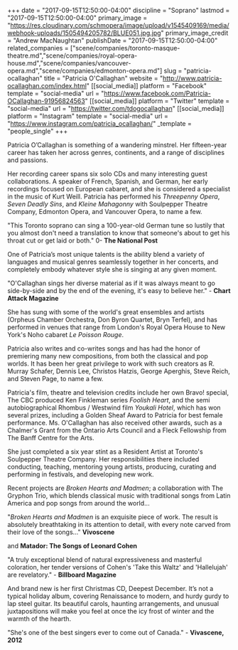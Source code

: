 +++
date = "2017-09-15T12:50:00-04:00"
discipline = "Soprano"
lastmod = "2017-09-15T12:50:00-04:00"
primary_image = "https://res.cloudinary.com/schmopera/image/upload/v1545409169/media/webhook-uploads/1505494205782/BLUE051.jpg.jpg"
primary_image_credit = "Andrew MacNaughtan"
publishDate = "2017-09-15T12:50:00-04:00"
related_companies = ["scene/companies/toronto-masque-theatre.md","scene/companies/royal-opera-house.md","scene/companies/vancouver-opera.md","scene/companies/edmonton-opera.md"]
slug = "patricia-ocallaghan"
title = "Patricia O&#039;Callaghan"
website = "http://www.patricia-ocallaghan.com/index.html"
[[social_media]]
platform = "Facebook"
template = "social-media"
url = "https://www.facebook.com/Patricia-OCallaghan-91956824563"
[[social_media]]
platform = "Twitter"
template = "social-media"
url = "https://twitter.com/tdogocallaghan"
[[social_media]]
platform = "Instagram"
template = "social-media"
url = "https://www.instagram.com/patricia_ocallaghan/"
_template = "people_single"
+++

Patricia O’Callaghan is something of a wandering minstrel. Her fifteen-year career has taken her across genres, continents, and a range of disciplines and passions.

Her recording career spans six solo CDs and many interesting guest collaborations. A speaker of French, Spanish, and German, her early recordings focused on European cabaret, and she is considered a specialist in the music of Kurt Weill. Patricia has performed his *Threepenny Opera*, *Seven Deadly Sins*, and *Kleine Mahagonny* with Soulpepper Theatre Company, Edmonton Opera, and Vancouver Opera, to name a few.

"This Toronto soprano can sing a 100-year-old German tune so lustily that you almost don't need a translation to know that someone's about to get his throat cut or get laid or both." 0- **The National Post**

One of Patricia’s most unique talents is the ability blend a variety of languages and musical genres seamlessly together in her concerts, and completely embody whatever style she is singing at any given moment.

"O'Callaghan sings her diverse material as if it was always meant to go side-by-side and by the end of the evening, it's easy to believe her." - **Chart Attack Magazine**

She has sung with some of the world's great ensembles and artists (Orpheus Chamber Orchestra, Don Byron Quartet, Bryn Terfel), and has performed in venues that range from London's Royal Opera House to New York's Noho cabaret *Le Poisson Rouge*.

Patricia also writes and co-writes songs and has had the honor of premiering many new compositions, from both the classical and pop worlds. It has been her great privilege to work with such creators as R. Murray Schafer, Dennis Lee, Christos Hatzis, George Aperghis, Steve Reich, and Steven Page, to name a few.

Patricia's film, theatre and television credits include her own Bravo! special, The CBC produced Ken Finkleman series *Foolish Heart*, and the semi autobiographical Rhombus / Westwind film *Youkali Hotel*, which has won several prizes, including a Golden Sheaf Award to Patricia for best female performance. Ms. O'Callaghan has also received other awards, such as a Chalmer's Grant from the Ontario Arts Council and a Fleck Fellowship from The Banff Centre for the Arts.

She just completed a six year stint as a Resident Artist at Toronto's Soulpepper Theatre Company. Her responsibilities there included conducting, teaching, mentoring young artists, producing, curating and performing in festivals, and developing new work.

Recent projects are *Broken Hearts and Madmen*; a collaboration with The Gryphon Trio, which blends classical music with traditional songs from Latin America and pop songs from around the world...

"*Broken Hearts and Madmen* is an exquisite piece of work. The result is absolutely breathtaking in its attention to detail, with every note carved from their love of the songs..." **Vivoscene** 

and **Matador: The Songs of Leonard Cohen**

"A truly exceptional blend of natural expressiveness and masterful coloration, her tender versions of Cohen's 'Take this Waltz' and 'Hallelujah' are revelatory." - **Billboard Magazine**

And brand new is her first Christmas CD, Deepest December. It’s not a typical holiday album, covering Renaissance to modern, and hurdy gurdy to lap steel guitar. Its beautiful carols, haunting arrangements, and unusual juxtapositions will make you feel at once the icy frost of winter and the warmth of the hearth.

"She's one of the best singers ever to come out of Canada." - **Vivascene, 2012**
